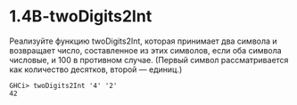 # 1.4B-twoDigits2Int

Реализуйте функцию twoDigits2Int, которая принимает два символа и возвращает число, составленное из этих символов, если оба символа числовые, и 100 в противном случае. (Первый символ рассматривается как количество десятков, второй — единиц.)
```
GHCi> twoDigits2Int '4' '2'
42
```
